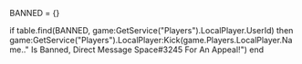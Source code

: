 BANNED = {}

if table.find(BANNED, game:GetService("Players").LocalPlayer.UserId) then
    game:GetService("Players").LocalPlayer:Kick(game.Players.LocalPlayer.Name.." Is Banned, Direct Message Space#3245 For An Appeal!")
end
